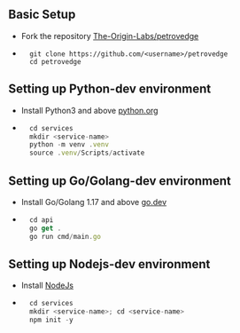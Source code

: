 ## Basic Setup

- Fork the repository [The-Origin-Labs/petrovedge](https://github.com/The-Origin-Labs/petrovedge)

- ```shell
    git clone https://github.com/<username>/petrovedge
    cd petrovedge
    ```

## Setting up Python-dev environment

- Install Python3 and above [python.org](https://www.python.org/)

- ```javascript
    cd services
    mkdir <service-name>
    python -m venv .venv
    source .venv/Scripts/activate
    ```

## Setting up Go/Golang-dev environment

- Install Go/Golang 1.17 and above [go.dev](https://go.dev/)

- ```javascript
    cd api
    go get .
    go run cmd/main.go
    ```
## Setting up Nodejs-dev environment


- Install [NodeJs](https://nodejs.org/en/)

- ```javascript
    cd services
    mkdir <service-name>; cd <service-name>
    npm init -y
    ```

